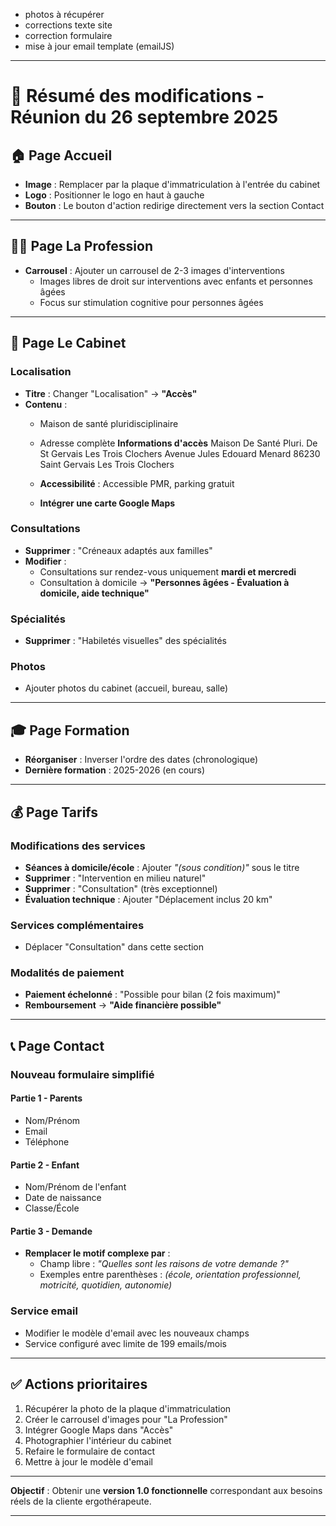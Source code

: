 - photos à récupérer
- corrections texte site
- correction formulaire
- mise à jour email template (emailJS)

---

# 📝 Résumé des modifications - Réunion du 26 septembre 2025

## 🏠 **Page Accueil**
- **Image** : Remplacer par la plaque d'immatriculation à l'entrée du cabinet
- **Logo** : Positionner le logo en haut à gauche
- **Bouton** : Le bouton d'action redirige directement vers la section Contact

---

## 👩‍⚕️ **Page La Profession**
- **Carrousel** : Ajouter un carrousel de 2-3 images d'interventions
  - Images libres de droit sur interventions avec enfants et personnes âgées
  - Focus sur stimulation cognitive pour personnes âgées

---

## 🏢 **Page Le Cabinet**

### Localisation
- **Titre** : Changer "Localisation" → **"Accès"**
- **Contenu** : 
  - Maison de santé pluridisciplinaire
  - Adresse complète
**Informations d'accès**
Maison De Santé Pluri. De St Gervais Les Trois Clochers
Avenue Jules Edouard Menard
86230 Saint Gervais Les Trois Clochers

  - **Accessibilité** : Accessible PMR, parking gratuit
  - **Intégrer une carte Google Maps**

### Consultations
- **Supprimer** : "Créneaux adaptés aux familles"
- **Modifier** : 
  - Consultations sur rendez-vous uniquement **mardi et mercredi**
  - Consultation à domicile → **"Personnes âgées - Évaluation à domicile, aide technique"**

### Spécialités
- **Supprimer** : "Habiletés visuelles" des spécialités

### Photos
- Ajouter photos du cabinet (accueil, bureau, salle)

---

## 🎓 **Page Formation**
- **Réorganiser** : Inverser l'ordre des dates (chronologique)
- **Dernière formation** : 2025-2026 (en cours)

---

## 💰 **Page Tarifs**

### Modifications des services
- **Séances à domicile/école** : Ajouter *"(sous condition)"* sous le titre
- **Supprimer** : "Intervention en milieu naturel"
- **Supprimer** : "Consultation" (très exceptionnel)
- **Évaluation technique** : Ajouter "Déplacement inclus 20 km"

### Services complémentaires
- Déplacer "Consultation" dans cette section

### Modalités de paiement
- **Paiement échelonné** : "Possible pour bilan (2 fois maximum)"
- **Remboursement** → **"Aide financière possible"**

---

## 📞 **Page Contact**

### Nouveau formulaire simplifié

#### Partie 1 - Parents
- Nom/Prénom
- Email
- Téléphone

#### Partie 2 - Enfant
- Nom/Prénom de l'enfant
- Date de naissance
- Classe/École

#### Partie 3 - Demande
- **Remplacer le motif complexe par** :
  - Champ libre : *"Quelles sont les raisons de votre demande ?"*
  - Exemples entre parenthèses : *(école, orientation professionnel, motricité, quotidien, autonomie)*

### Service email
- Modifier le modèle d'email avec les nouveaux champs
- Service configuré avec limite de 199 emails/mois

---

## ✅ **Actions prioritaires**
1. Récupérer la photo de la plaque d'immatriculation
2. Créer le carrousel d'images pour "La Profession"  
3. Intégrer Google Maps dans "Accès"
4. Photographier l'intérieur du cabinet
5. Refaire le formulaire de contact
6. Mettre à jour le modèle d'email

---

**Objectif** : Obtenir une **version 1.0 fonctionnelle** correspondant aux besoins réels de la cliente ergothérapeute.

---